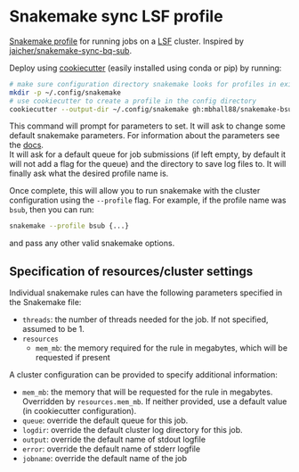 # Snakemake sync LSF profile

[Snakemake profile][profile] for running jobs on a [LSF][lsf] cluster.
Inspired by [jaicher/snakemake-sync-bq-sub][original].  

Deploy using [cookiecutter][cookiecutter-repo] (easily installed using conda or
pip) by running:

[original]: https://github.com/jaicher/snakemake-sync-bq-sub
[profile]: https://snakemake.readthedocs.io/en/stable/executable.html#profiles
[lsf]: https://www.ibm.com/support/knowledgecenter/en/SSETD4_9.1.2/lsf_command_ref/bsub.1.html
[cookiecutter-repo]: https://github.com/audreyr/cookiecutter

```sh
# make sure configuration directory snakemake looks for profiles in exists
mkdir -p ~/.config/snakemake
# use cookiecutter to create a profile in the config directory
cookiecutter --output-dir ~/.config/snakemake gh:mbhall88/snakemake-bsub
```

This command will prompt for parameters to set. It will ask to change some default snakemake
parameters. For information about the parameters see the [docs][snakemake_params].  
It will ask for a default queue for job submissions (if left empty, by default it will not add a flag for the queue) and the directory to save log files to.
It will finally ask what the desired profile name is.

[snakemake_params]: https://snakemake.readthedocs.io/en/stable/executable.html#all-options

Once complete, this will allow you to run snakemake with the cluster
configuration using the `--profile` flag. For example, if the profile name
was `bsub`, then you can run:

```sh
snakemake --profile bsub {...}
```

and pass any other valid snakemake options.

## Specification of resources/cluster settings

Individual snakemake rules can have the following parameters specified in the
Snakemake file:

-   `threads`: the number of threads needed for the job. If not specified,
    assumed to be 1.
-   `resources`
    -   `mem_mb`: the memory required for the rule in megabytes, which will be
        requested if present

A cluster configuration can be provided to specify additional information:

-   `mem_mb`: the memory that will be requested for the rule in megabytes.
    Overridden by `resources.mem_mb`. If neither provided, use a default value (in
    cookiecutter configuration).
-   `queue`: override the default queue for this job.
-   `logdir`: override the default cluster log directory for this job.
-   `output`: override the default name of stdout logfile
-   `error`: override the default name of stderr logfile
-   `jobname`: override the default name of the job
